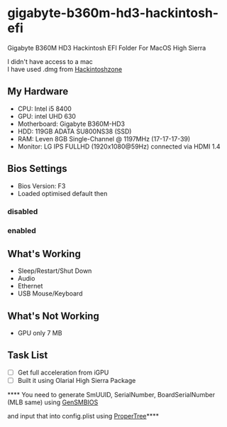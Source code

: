 # gigabyte-b360m-hd3-hackintosh-efi
Gigabyte B360M HD3 Hackintosh EFI Folder For MacOS High Sierra

I didn't have access to a mac\
I have used .dmg from [Hackintoshzone](https://www.hackintoshzone.com/files/file/1044-niresh-high-sierra/)

## My Hardware
- CPU: Intel i5 8400
- GPU: intel UHD 630
- Motherboard: Gigabyte B360M-HD3
- HDD: 119GB ADATA SU800NS38 (SSD)
- RAM: Leven 8GB Single-Channel @ 1197MHz (17-17-17-39)
- Monitor: LG IPS FULLHD (1920x1080@59Hz) connected via HDMI 1.4

## Bios Settings
- Bios Version: F3
- Loaded optimised default then

### disabled

### enabled

## What's Working
- Sleep/Restart/Shut Down
- Audio
- Ethernet
- USB Mouse/Keyboard

## What's Not Working
- GPU only 7 MB

## Task List

- [ ] Get full acceleration from iGPU
- [ ] Built it using Olarial High Sierra Package

**** You need to generate SmUUID, SerialNumber, BoardSerialNumber (MLB same) using [GenSMBIOS](https://github.com/corpnewt/GenSMBIOS) 

and input that into config.plist using [ProperTree](https://github.com/corpnewt/ProperTree)****
